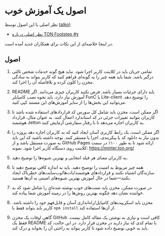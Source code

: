 # اصول یک آموزش خوب

نظر اصلی با این اصول توسط [talkol](https://github.com/talkol):

- [نظر اصلی درباره TON Footstep #۷](https://github.com/ton-society/ton-footsteps/issues/7#issuecomment-1187581181)

در اینجا خلاصه‌ای از این نکات برای همکاران جدید آمده است.

## اصول

1. تمامی جریان باید در کلاینت کاربر اجرا شود. نباید هیچ گونه خدمات شخص ثالثی درگیر باشد. شما باید همه چیز را به گونه‌ای فراهم کنید که کاربر بتواند به سادگی مخزن را کلون کرده و بلافاصله آن را اجرا کند.

2. README باید دارای جزئیات بسیار باشد. فرض نکنید کاربران چیزی می‌دانند. اگر آموزش نیاز دارد، باید نحوه نصب کامپایلر FunC یا Lite-client را توضیح دهد. می‌توانید این بخش‌ها را از سایر آموزش‌های این مستند کپی کنید.

3. اگر ممکن است، مخزن باید شامل کل سورس کد قراردادهای استفاده شده باشد تا کاربران بتوانند تغییرات جزئی در کد استاندارد اعمال کنند. به عنوان مثال، قرارداد هوشمند Jetton به کاربران اجازه می‌دهد تا با رفتار سفارشی آزمایش کنند.

4. اگر ممکن است، یک رابط کاربری آسان ایجاد کنید که به کاربران اجازه دهد پروژه را بدون نیاز به دانلود کد یا پیکربندی، اجرا یا مستقر کنند. توجه داشته باشید که این باید به صورت مستقل باشد و از GitHub Pages ارائه شود تا به طور ۱۰۰٪ در سمت کلاینت روی دستگاه کاربر اجرا شود. نمونه: https://minter.ton.org/

5. به کاربران معنای هر فیلد انتخابی و بهترین شیوه‌ها را توضیح دهید.

6. همه چیز مربوط به امنیت را توضیح دهید. باید به اندازه کافی توضیح دهید تا سازندگان اشتباه نکنند و قراردادهای هوشمند/بات‌ها/وب‌سایت‌های خطرناک ایجاد نکنند—شما در حال آموزش بهترین شیوه‌های امنیتی به آن‌ها هستید.

7. در صورت ممکن، مخزن باید تست‌های خوب نوشته شده‌ای را شامل شود که به خواننده نشان دهد چگونه بهترین روش‌ها را در زمینه آموزش شما پیاده کند.

8. مخزن باید اسکریپت‌های کامپایل/راه‌اندازی آسان و قابل‌فهم خود را داشته باشد. کاربر باید بتواند فقط با `npm install` از آن‌ها استفاده کند.

9. گاهی اوقات یک مخزن GitHub کافی است و نیازی به نوشتن یک مقاله کامل نیست. فقط یک README با تمام کدی که نیاز دارید در مخزن قرار دارد. در این حالت، کد باید به خوبی توضیح داده شود تا کاربر بتواند به راحتی آن را بخواند و درک کند.
